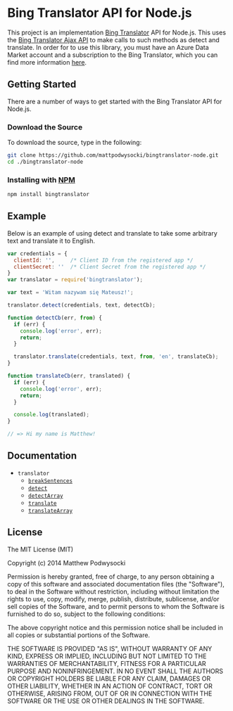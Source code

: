 Bing Translator API for Node.js
===============================

This project is an implementation [Bing Translator](http://www.bing.com/translator/) API for Node.js.  This uses the [Bing Translator Ajax API](http://msdn.microsoft.com/en-us/library/ff512404.aspx) to make calls to such methods as detect and translate.  In order for to use this library, you must have an Azure Data Market account and a subscription to the Bing Translator, which you can find more information [here](http://msdn.microsoft.com/en-us/library/hh454950.aspx). 

## Getting Started ##

There are a number of ways to get started with the Bing Translator API for Node.js.

### Download the Source ###

To download the source, type in the following:
```bash
git clone https://github.com/mattpodwysocki/bingtranslator-node.git
cd ./bingtranslator-node
```
### Installing with [NPM](https://npmjs.org/) ###
```bash
npm install bingtranslator
```
## Example ##

Below is an example of using detect and translate to take some arbitrary text and translate it to English.

```js
var credentials = {
  clientId: '',     /* Client ID from the registered app */
  clientSecret: ''  /* Client Secret from the registered app */
}
var translator = require('bingtranslator');

var text = 'Witam nazywam się Mateusz!';

translator.detect(credentials, text, detectCb);

function detectCb(err, from) {
  if (err) {
    console.log('error', err);
    return;
  }

  translator.translate(credentials, text, from, 'en', translateCb);
}

function translateCb(err, translated) {
  if (err) {
    console.log('error', err);
    return;
  }

  console.log(translated);
}

// => Hi my name is Matthew!
``` 

## Documentation ##

- `translator`
  - [`breakSentences`](doc/breaksentences.md)
  - [`detect`](doc/detect.md)
  - [`detectArray`](doc/detectarray.md)
  - [`translate`](doc/translate.md)
  - [`translateArray`](doc/translatearray.md)

## License ##

The MIT License (MIT)

Copyright (c) 2014 Matthew Podwysocki

Permission is hereby granted, free of charge, to any person obtaining a copy
of this software and associated documentation files (the "Software"), to deal
in the Software without restriction, including without limitation the rights
to use, copy, modify, merge, publish, distribute, sublicense, and/or sell
copies of the Software, and to permit persons to whom the Software is
furnished to do so, subject to the following conditions:

The above copyright notice and this permission notice shall be included in all
copies or substantial portions of the Software.

THE SOFTWARE IS PROVIDED "AS IS", WITHOUT WARRANTY OF ANY KIND, EXPRESS OR
IMPLIED, INCLUDING BUT NOT LIMITED TO THE WARRANTIES OF MERCHANTABILITY,
FITNESS FOR A PARTICULAR PURPOSE AND NONINFRINGEMENT. IN NO EVENT SHALL THE
AUTHORS OR COPYRIGHT HOLDERS BE LIABLE FOR ANY CLAIM, DAMAGES OR OTHER
LIABILITY, WHETHER IN AN ACTION OF CONTRACT, TORT OR OTHERWISE, ARISING FROM,
OUT OF OR IN CONNECTION WITH THE SOFTWARE OR THE USE OR OTHER DEALINGS IN THE
SOFTWARE.
